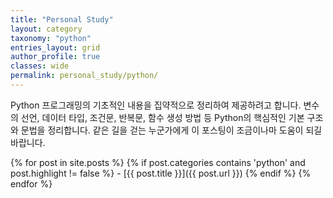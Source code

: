 ```yaml
---
title: "Personal Study"
layout: category
taxonomy: "python"
entries_layout: grid
author_profile: true
classes: wide
permalink: personal_study/python/
---
```


Python 프로그래밍의 기초적인 내용을 집약적으로 정리하여 제공하려고 합니다. 변수의 선언, 데이터 타입, 조건문, 반복문, 함수 생성 방법 등 Python의 핵심적인 기본 구조와 문법을 정리합니다. 같은 길을 걷는 누군가에게 이 포스팅이 조금이나마 도움이 되길 바랍니다.

{% for post in site.posts %}
  {% if post.categories contains 'python' and post.highlight != false %}
    - [{{ post.title }}]({{ post.url }})
  {% endif %}
{% endfor %}

